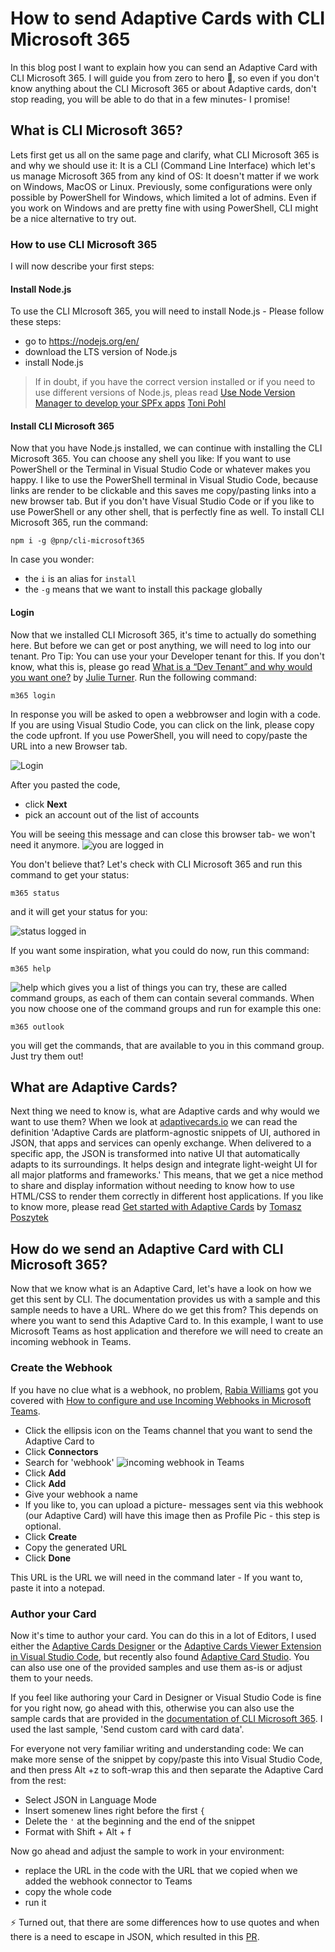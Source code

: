 # How to send Adaptive Cards with CLI Microsoft 365

In this blog post I want to explain how you can send an Adaptive Card with CLI Microsoft 365. I will guide you from zero to hero 🚀, so even if you don't know anything about  the CLI Microsoft 365 or about Adaptive cards, don't  stop reading, you will be able to do that in a few minutes- I promise! 

## What is CLI Microsoft 365?

Lets first get us all on the same page and clarify, what CLI Microsoft 365 is and why we should use it: It is a CLI (Command Line Interface) which let's us manage Microsoft 365 from any kind of OS: It doesn't matter if we work on Windows, MacOS or Linux. Previously, some configurations were only possible by PowerShell for Windows, which limited a lot of admins. Even if you work on Windows and are pretty fine with using PowerShell, CLI might be a nice alternative to try out. 

### How to use CLI Microsoft 365 

I will now describe your first steps:

#### Install Node.js

To use the CLI MIcrosoft 365, you will need to install Node.js - Please follow these steps: 

* go to https://nodejs.org/en/
* download the LTS version of Node.js
* install Node.js

> If in doubt, if you have the correct version installed or if you need to use different versions of Node.js, pleas read [Use Node Version Manager to develop your SPFx apps](https://techcommunity.microsoft.com/t5/microsoft-365-pnp-blog/use-node-version-manager-to-develop-your-spfx-apps/ba-p/2128393) [Toni Pohl](https://twitter.com/atwork)


#### Install CLI Microsoft 365

Now that you have Node.js installed, we can continue with installing the CLI Microsoft 365. You can choose any shell you like: If you want to use PowerShell or the Terminal in Visual Studio Code or whatever makes you happy. I like to use the PowerShell terminal in Visual Studio Code, because links are render to be clickable and this saves me copy/pasting links into a new browser tab. But if you don't have Visual Studio Code or if you like to use PowerShell or any other shell, that is perfectly fine as well. To install CLI Microsoft 365, run the command: 


`npm i -g @pnp/cli-microsoft365`

In case you wonder: 

* the `i` is an alias for `install`
* the `-g` means that we want to install this package globally

#### Login

Now that we installed CLI Microsoft 365, it's time to actually do something here. But before we can get or post anything, we will need to log into our tenant. Pro Tip: You can use your your Developer tenant for this. If you don't know, what this is, please go read [What is a “Dev Tenant” and why would you want one?](https://techcommunity.microsoft.com/t5/microsoft-365-pnp-blog/what-is-a-dev-tenant-and-why-would-you-want-one/ba-p/2036610) by [Julie Turner](https://twitter.com/jfj1997). Run the following command: 

`m365 login`

In response you will be asked to open a webbrowser and login with a code. If you are using Visual Studio Code, you can click on the link, please copy the code upfront. If you use PowerShell, you will need to copy/paste the URL into a new Browser tab. 

![Login](https://github.com/LuiseFreese/blog/blob/main/media/how-to-send-adaptivecards-with-CLIMicrosoft365/login.png)

After you pasted the code, 

* click **Next**
* pick an account out of the list of accounts

You will be seeing this message and can close this browser tab- we won't need it anymore. 
![you are logged in](https://github.com/LuiseFreese/blog/blob/main/media/how-to-send-adaptivecards-with-CLIMicrosoft365/PnPmanagementShellOK.png)

You don't believe that? Let's check with CLI Microsoft 365 and run this command to get your status: 

`m365 status`

and it will get your status for you: 
 
![status logged in](https://github.com/LuiseFreese/blog/blob/main/media/how-to-send-adaptivecards-with-CLIMicrosoft365/status.png)
 
If you want some inspiration, what you could do now, run this command: 

`m365 help`

![help](https://github.com/LuiseFreese/blog/blob/main/media/how-to-send-adaptivecards-with-CLIMicrosoft365/help.png)
which gives you a list of things you can try, these are called command groups, as each of them can contain several commands. When you now choose one of the command groups and run for example this one:

`m365 outlook`

 you will get the commands, that are available to you in this command group. Just try them out!

## What are Adaptive Cards?

Next thing we need to know is, what are Adaptive cards and why would we want to use them? When we look at [adaptivecards.io](https://adaptivecards.io) we can read the definition 'Adaptive Cards are platform-agnostic snippets of UI, authored in JSON, that apps and services can openly exchange. When delivered to a specific app, the JSON is transformed into native UI that automatically adapts to its surroundings. It helps design and integrate light-weight UI for all major platforms and frameworks.' This means, that we get a nice method to share and display information without needing to know how to use HTML/CSS to render them correctly in different host applications. If you like to know more, please read [Get started with Adaptive Cards](https://techcommunity.microsoft.com/t5/microsoft-365-pnp-blog/get-started-with-adaptive-cards/ba-p/2048786) by [Tomasz Poszytek](https://twitter.com/tomaszposzytek)

## How do we send an Adaptive Card with CLI Microsoft 365? 

Now that we know what is an Adaptive Card, let's have a look on how we get this sent by CLI. The documentation provides us with a sample and this sample needs to have a URL. Where do we get this from? This depends on where you want to send this Adaptive Card to. In this example, I want to use Microsoft Teams as host application and therefore we will need to create an incoming webhook in Teams. 

### Create the Webhook

If you have no clue what is a webhook, no problem, [Rabia Williams](https://www.twitter.com/williamsrabia) got you covered with [How to configure and use Incoming Webhooks in Microsoft Teams](https://techcommunity.microsoft.com/t5/microsoft-365-pnp-blog/how-to-configure-and-use-incoming-webhooks-in-microsoft-teams/ba-p/2051118). 

* Click the ellipsis icon on the Teams channel that you want to send the Adaptive Card to
* Click **Connectors**
* Search for 'webhook'
![incoming webhook in Teams](https://github.com/LuiseFreese/blog/blob/main/media/how-to-send-adaptivecards-with-CLIMicrosoft365/incoming-webhook.png)
* Click **Add**
* Click **Add**
* Give your webhook a name
* If you like to, you can upload a picture- messages sent via this webhook (our Adaptive Card) will have this image then as Profile Pic - this step is optional. 
* Click **Create** 
* Copy the generated URL
* Click **Done**

This URL is the URL we will need in the command later - If you want to, paste it into a notepad. 

### Author your Card

Now it's time to author your card. You can do this in a lot of Editors, I used either the [Adaptive Cards Designer](https://adaptivecards.io/designer) or the [Adaptive Cards Viewer Extension in Visual Studio Code](https://marketplace.visualstudio.com/items?itemName=tomlm.vscode-adaptivecards), but recently also found [Adaptive Card Studio](https://marketplace.visualstudio.com/items?itemName=madewithcardsio.adaptivecardsstudiobeta). You can also use one of the provided samples and use them as-is or adjust them to your needs. 

If you feel like authoring your Card in Designer or Visual Studio Code is fine for you right now, go ahead with this, otherwise you can also use the sample cards that are provided in the [documentation of CLI Microsoft 365](https://pnp.github.io/cli-microsoft365/cmd/adaptivecard/adaptivecard-send/). I used the last sample, 'Send custom card with card data'.

For everyone not very familiar writing and understanding code: We can make more sense of the snippet by copy/paste this into Visual Studio Code, and then press Alt +z to soft-wrap this and then separate the Adaptive Card from the rest:

* Select JSON in Language Mode
* Insert somenew lines right before the first `{`
* Delete the `'` at the beginning and the end of the snippet
* Format with Shift + Alt + f

Now go ahead and adjust the sample to work in your environment:

* replace the URL in the code with the URL that we copied when we added the webhook connector to Teams
* copy the whole code
* run it 

⚡ Turned out, that there are some differences how to use quotes and when there is a need to escape in JSON, which resulted in this [PR](https://github.com/pnp/cli-microsoft365/pull/2167). 



